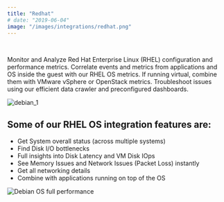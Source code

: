 ```yaml
---
title: "Redhat"
# date: "2019-06-04"
image: "/images/integrations/redhat.png"
---
```


 

<!-- ![Redhat](/images/integrations/redhat.png) -->



Monitor and Analyze Red Hat Enterprise Linux (RHEL) configuration and performance metrics. Correlate events and metrics from applications and OS inside the guest with our RHEL OS metrics. If running virtual, combine them with VMware vSphere or OpenStack metrics. Troubleshoot issues using our efficient data crawler and preconfigured dashboards.


![debian_1](/images/integrations/posts/debian_1-1.png)


## Some of our RHEL OS integration features are:

* Get System overall status (across multiple systems)
* Find Disk I/O bottlenecks
* Full insights into Disk Latency and VM Disk IOps
* See Memory Issues and Network Issues (Packet Loss) instantly
* Get all networking details
* Combine with applications running on top of the OS


![Debian OS full performance](/images/integrations/posts/debian_full.png)